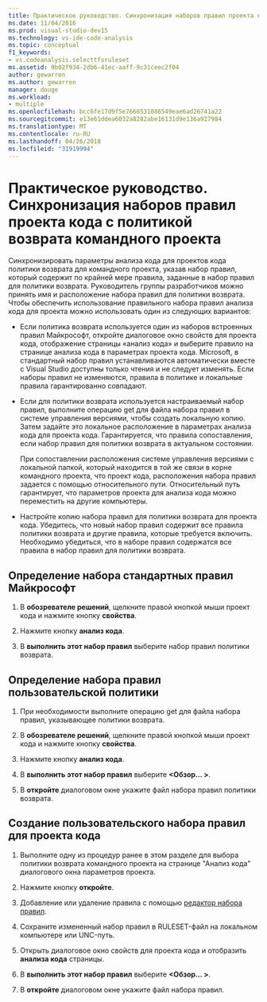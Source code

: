```yaml
---
title: Практическое руководство. Синхронизация наборов правил проекта кода с политикой возврата командного проекта
ms.date: 11/04/2016
ms.prod: visual-studio-dev15
ms.technology: vs-ide-code-analysis
ms.topic: conceptual
f1_keywords:
- vs.codeanalysis.selecttfsruleset
ms.assetid: 9b02f934-2db6-41ec-aaff-9c31ceec2f04
author: gewarren
ms.author: gewarren
manager: douge
ms.workload:
- multiple
ms.openlocfilehash: bcc6fe17d9f5e7666531086549eae6ad26741a22
ms.sourcegitcommit: e13e61ddea6032a8282abe16131d9e136a927984
ms.translationtype: MT
ms.contentlocale: ru-RU
ms.lasthandoff: 04/26/2018
ms.locfileid: "31919994"
---
```

# <a name="how-to-synchronize-code-project-rule-sets-with-team-project-check-in-policy"></a>Практическое руководство. Синхронизация наборов правил проекта кода с политикой возврата командного проекта

Синхронизировать параметры анализа кода для проектов кода политики возврата для командного проекта, указав набор правил, который содержит по крайней мере правила, заданные в набор правил для политики возврата. Руководитель группы разработчиков можно принять имя и расположение набора правил для политики возврата. Чтобы обеспечить использование правильного набора правил анализа кода для проекта можно использовать один из следующих вариантов:

-   Если политика возврата используется один из наборов встроенных правил Майкрософт, откройте диалоговое окно свойств для проекта кода, отображение страницы «анализ кода» и выберите правило на странице анализа кода в параметрах проекта кода. Microsoft, в стандартный набор правил устанавливаются автоматически вместе с Visual Studio доступны только чтения и не следует изменять. Если наборы правил не изменяются, правила в политике и локальные правила гарантированно совпадают.

-   Если для политики возврата используется настраиваемый набор правил, выполните операцию get для файла набора правил в системе управления версиями, чтобы создать локальную копию. Затем задайте это локальное расположение в параметрах анализа кода для проекта кода. Гарантируется, что правила сопоставления, если набор правил для политики возврата в актуальном состоянии.

     При сопоставлении расположения системе управления версиями с локальной папкой, который находится в той же связи в корне командного проекта, что проект кода, расположения набора правил задается с помощью относительного пути. Относительный путь гарантирует, что параметров проекта для анализа кода можно переместить на другие компьютеры.

-   Настройте копию набора правил для политики возврата для проекта кода. Убедитесь, что новый набор правил содержит все правила политики возврата и другие правила, которые требуется включить. Необходимо убедиться, что в наборе правил содержатся все правила в набор правил для политики возврата.

## <a name="to-specify-a-microsoft-standard-rule-set"></a>Определение набора стандартных правил Майкрософт

1.  В **обозревателе решений**, щелкните правой кнопкой мыши проект кода и нажмите кнопку **свойства**.

2.  Нажмите кнопку **анализ кода**.

3.  В **выполнить этот набор правил** выберите набор правил политики возврата.

## <a name="to-specify-a-custom-check-in-policy-rule-set"></a>Определение набора правил пользовательской политики

1.  При необходимости выполните операцию get для файла набора правил, указывающее политики возврата.

2.  В **обозревателе решений**, щелкните правой кнопкой мыши проект кода и нажмите кнопку **свойства**.

3.  Нажмите кнопку **анализ кода**.

4.  В **выполнить этот набор правил** выберите  **\<Обзор... >**.

5.  В **откройте** диалоговом окне укажите файл набора правил политики возврата.

## <a name="to-create-a-custom-rule-set-for-a-code-project"></a>Создание пользовательского набора правил для проекта кода

1.  Выполните одну из процедур ранее в этом разделе для выбора политики возврата командного проекта на странице "Анализ кода" диалогового окна параметров проекта.

2.  Нажмите кнопку **откройте**.

3.  Добавление или удаление правила с помощью [редактор набора правил](../code-quality/working-in-the-code-analysis-rule-set-editor.md).

4.  Сохраните измененный набор правил в RULESET-файл на локальном компьютере или UNC-путь.

5.  Открыть диалоговое окно свойств для проекта кода и отобразить **анализа кода** страницы.

6.  В **выполнить этот набор правил** выберите  **\<Обзор... >**.

7.  В **откройте** диалоговом окне укажите файл набора правил.